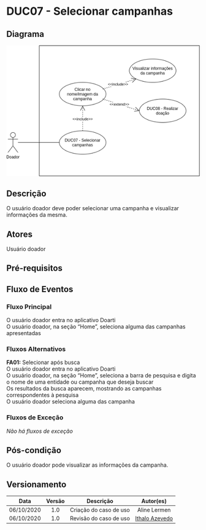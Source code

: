 # DUC07 - Selecionar campanhas

## Diagrama
![DUC07](../../../../assets/images/casosDeUso/DUC07.png)

## Descrição
O usuário doador deve poder selecionar uma campanha e visualizar informações da mesma.  

## Atores
Usuário doador  

## Pré-requisitos


## Fluxo de Eventos

### Fluxo Principal
O usuário doador entra no aplicativo Doarti  
O usuário doador, na seção “Home”, seleciona alguma das campanhas apresentadas  

### Fluxos Alternativos
**FA01:** Selecionar após busca  
O usuário doador entra no aplicativo Doarti  
O usuário doador, na seção “Home”, seleciona a barra de pesquisa e digita o nome de uma entidade ou campanha que deseja buscar  
Os resultados da busca aparecem, mostrando as campanhas correspondentes à pesquisa  
O usuário doador seleciona alguma das campanha  


### Fluxos de Exceção
*Não há fluxos de exceção*  


## Pós-condição
O usuário doador pode visualizar as informações da campanha.  

## Versionamento
|    Data    | Versão |                        Descrição                         |                            Autor(es)                             |
| :--------: | :----: | :------------------------------------------------------: | :--------------------------------------------------------------: |
| 06/10/2020 | 1.0 | Criação do caso de uso | Aline Lermen |
| 06/10/2020 | 1.0 | Revisão do caso de uso | [Ithalo Azevedo](https://github.com/ithaloazevedo) |
